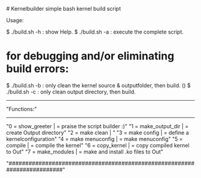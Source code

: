  # Kernelbuilder
simple bash kernel build script


Usage:

$ ./build.sh -h : show Help.
$ ./build.sh -a : execute the complete script.

# for debugging and/or eliminating build errors:
$ ./build.sh -b : only clean the kernel source & outputfolder, then build. ()
$ ./build.sh -c : only clean output directory, then build.

***************
"Functions:"
***************
"0  = show_greeter             |  = praise the script builder :)"
"1  = make_output_dir          |  = create Output directory"
"2  = make clean               |  "
"3  = make config              |  = define a kernelconfiguration"
"4  = make menuconfig          |  = make menuconfig"
"5  = compile                  |  = compile the kernel"
"6  = copy_kernel              |  = copy compiled kernel to Out"
"7  = make_modules             |  = make and install .ko files to Out"

"#########################################################################"

